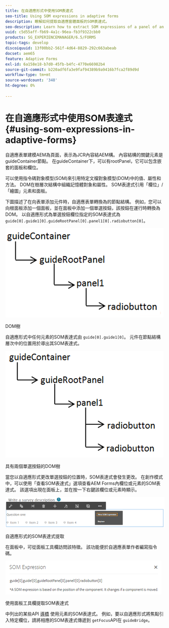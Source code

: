 ```yaml
---
title: 在自適應形式中使用SOM表達式
seo-title: Using SOM expressions in adaptive forms
description: 瞭解如何提取自適應窗體面板的SOM表達式。
seo-description: Learn how to extract SOM expressions of a panel of an adaptive form.
uuid: c5d55aff-fb69-4a1c-96ea-fb3f9322cbb0
products: SG_EXPERIENCEMANAGER/6.5/FORMS
topic-tags: develop
discoiquuid: 13f00bb2-561f-4d64-8829-292c663abeab
docset: aem65
feature: Adaptive Forms
exl-id: 6a158e18-b7d0-45fb-b4fc-4770e66982b4
source-git-commit: b220adf6fa3e9faf94389b9a9416b7fca2f89d9d
workflow-type: tm+mt
source-wordcount: '348'
ht-degree: 0%

---
```


# 在自適應形式中使用SOM表達式{#using-som-expressions-in-adaptive-forms}

自適應表單建模AEM為頁面，表示為JCR內容結AEM構。 內容結構的關鍵元素是guideContainer節點。 在guideContainer下，可以有rootPanel，它可以包含嵌套的面板和欄位。

可以使用指令碼對象模型(SOM)來引用特定文檔對象模型(DOM)中的值、屬性和方法。 DOM在樹層次結構中組織記憶體對象和屬性。 SOM表達式引用「欄位」/「繪圖」元素和面板。

下圖描述了在向表單添加元件時，自適應表單轉換為的節點結構。 例如，您可以向根面板添加一個面板，並在面板中添加一個單選按鈕，該按鈕在運行時轉換為DOM。 以自適應形式為單選按鈕欄位指定的SOM表達式為 `guide[0].guide1[0].guideRootPanel[0].panel1[0].radiobutton[0]`。

![DOM樹](assets/hierarchy.png)

DOM樹

自適應形式中任何元素的SOM表達式由 `guide[0].guide1[0]`。 元件在節點結構層次中的位置用於導出其SOM表達式。

![具有兩個單選按鈕的DOM樹](assets/hierarchy_radio_button.png)

具有兩個單選按鈕的DOM樹

當您以自適應形式更改單選按鈕的位置時，SOM表達式會發生更改。 在創作模式中，可以使用「查看SOM表達式」選項查看AEM Forms內欄位或元素的SOM表達式。 該選項出現在面板上，並在按一下右鍵該欄位或元素時顯示。

![自適應形式的SOM表達式提取](assets/som-expressions.png)

自適應形式的SOM表達式提取

在面板中，可從面板工具欄訪問該特徵。 該功能便於自適應表單作者編寫指令碼。

![使用面板工具欄提取SOM表達式](assets/som-expression.png)

使用面板工具欄提取SOM表達式

中列出的某些API [導橋](https://helpx.adobe.com/aem-forms/6/javascript-api/GuideBridge.html) 使用元素的SOM表達式。 例如，要以自適應形式將焦點引入特定欄位，請將相應的SOM表達式傳遞到 `getFocus`API在 `guideBridge`。
